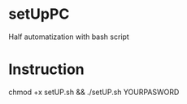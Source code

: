 # setUpPC
Half automatization with bash script 
# Instruction
chmod +x setUP.sh && 
./setUP.sh YOURPASWORD
